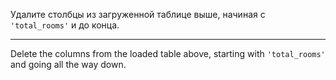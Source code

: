 Удалите столбцы из загруженной таблице выше, начиная с `'total_rooms'` и до конца.

---

Delete the columns from the loaded table above, starting with `'total_rooms'` and going all the way down.